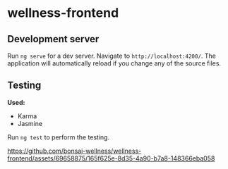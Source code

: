 # wellness-frontend

## Development server

Run `ng serve` for a dev server. Navigate to `http://localhost:4200/`. The application will automatically reload if you change any of the source files.

## Testing
**Used:**
* Karma
* Jasmine

Run `ng test` to perform the testing.



https://github.com/bonsai-wellness/wellness-frontend/assets/69658875/165f625e-8d35-4a90-b7a8-148366eba058
